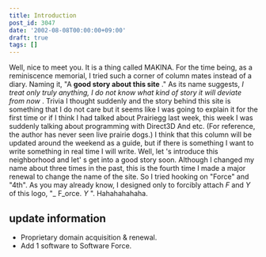 ```yaml
---
title: Introduction
post_id: 3047
date: '2002-08-08T00:00:00+09:00'
draft: true
tags: []
---
```


Well, nice to meet you. It is a thing called MAKINA. For the time being, as a reminiscence memorial, I tried such a corner of column mates instead of a diary. Naming it, "A **good story about this site** ." As its name suggests, _I treat only truly anything, I do not know what kind of story it will deviate from now_ . Trivia I thought suddenly and the story behind this site is something that I do not care but it seems like I was going to explain it for the first time or if I think I had talked about Prairiegg last week, this week I was suddenly talking about programming with Direct3D And etc. (For reference, the author has never seen live prairie dogs.) I think that this column will be updated around the weekend as a guide, but if there is something I want to write something in real time I will write. Well, let 's introduce this neighborhood and let' s get into a good story soon. Although I changed my name about three times in the past, this is the fourth time I made a major renewal to change the name of the site. So I tried hooking on "Force" and "4th". As you may already know, I designed only to forcibly attach _F_ and _Y_ of this logo, "_ F_orce. _Y_ ". Hahahahahaha.

## update information

*   Proprietary domain acquisition & renewal.
*   Add 1 software to Software Force.
